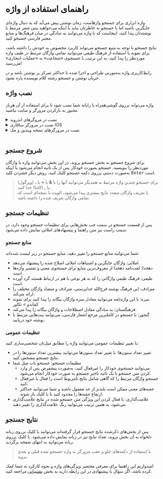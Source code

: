 # راهنمای استفاده از واژه

واژه ابزاری برای جستجو واژهاست، زمان نوشتن پیش می‌آید که به دنبال واژه‌ای جایگزین باشید اما با جستجو به خاطرتان نیاید یا اینکه می‌خواهید بیتی شعر مرتبط با نوشته‌تان پیدا کنید، اینجاست که با واژه می‌توانید به سادگی در میان فرهنگ‌ها و منابع معتبر فارسی جستجو کنید.

نتایج جستجو با توجه به منبع جستجو می‌تواند کاربرد مخصوص به خودش را داشته باشد،
برای نمونه با استفاده از فرهنگ طیفی می‌توانید تمامی واژگان مرتبط در طیف واژه موردنظر را پیدا کنید، به این ترتیب با جستجوی «شجاعت» به «عملیات انتحاری» می‌رسید!

رابط‌کاربری واژه به‌صورتی طراحی و اجرا شده تا حداکثر تمرکز بر نوشتن باشد و در جریان نوشتن و جستجو رشته کلام نویسنده پاره نشود.

## نصب واژه

واژه می‌تواند برروی گوشی‌همراه یا رایانه شما نصب شود تا برای استفاده از آن هربار مجبور به بازکردن مرورگر و سایت نباشید.

<details className="detail-box">
  <summary>نصب در مروگرهای اندروید</summary>
   با کلیک بر روی 
   <svg aria-label="سه نقطه منو" className="tutorial-icon" viewBox="0 0 384 384"><circle cx="192" cy="42.667" r="42.667"></circle><circle cx="192" cy="192" r="42.667"></circle><circle cx="192" cy="341.333" r="42.667"></circle></svg>
   گزینه افزودن به صفحه اصلی
   (Add to home screen)
   را انتخاب کنید،
   می‌توانید نام برنامه را به دلخواه تغییر دهید.
</details>

<details className="detail-box">
  <summary>نصب در مرورگر سافاری IOS</summary>
  با انتخاب گزینه اشتراک‌گذاری
   <svg aria-label="آیکون اشتراک‌گذاری صفحه وب IOS" className="tutorial-icon" viewBox="0 0 551.13 551.13"><path d="M465.016 172.228h-51.668v34.446h34.446v310.011H103.337V206.674h34.446v-34.446H86.114c-9.52 0-17.223 7.703-17.223 17.223v344.456c0 9.52 7.703 17.223 17.223 17.223h378.902c9.52 0 17.223-7.703 17.223-17.223V189.451c0-9.52-7.703-17.223-17.223-17.223z"></path><path d="M258.342 65.931v244.08h34.446V65.931l73.937 73.937 24.354-24.354L275.565 0 160.051 115.514l24.354 24.354z"></path></svg>
   و <svg aria-label="آیکون افزودن به صفحه اصلی IOS" className="tutorial-icon" viewBox="0 0 512 512"><path d="M354.667 256c0 11.046-8.954 20-20 20H276v58.667c0 11.046-8.954 20-20 20s-20-8.954-20-20V276h-58.667c-11.046 0-20-8.954-20-20s8.954-20 20-20H236v-58.667c0-11.046 8.954-20 20-20s20 8.954 20 20V236h58.667c11.045 0 20 8.954 20 20zM512 148.372v215.256c0 37.396-14.563 72.553-41.005 98.995C466.783 465.595 432.014 512 363.628 512H148.372c-68.378 0-103.111-46.374-107.367-49.377C14.563 436.181 0 401.023 0 363.628V148.372c0-37.396 14.563-72.553 41.005-98.995C45.217 46.405 79.986 0 148.372 0h215.256c68.378 0 103.111 46.374 107.367 49.377C497.438 75.819 512 110.977 512 148.372zm-40 0c0-26.711-10.402-51.823-29.289-70.71C438.329 74.511 414.003 40 363.628 40H148.372c-50.105 0-74.849 34.617-79.083 37.662C50.402 96.549 40 121.661 40 148.372v215.256c0 26.711 10.402 51.823 29.289 70.71C73.671 437.489 97.997 472 148.372 472h215.256c50.105 0 74.849-34.617 79.083-37.662C461.598 415.451 472 390.339 472 363.628z"></path></svg>
   (Add to home screen) 
   را انتخاب کنید، نامی برای برنامه نوشته و بر روی دکمه افزودن کلیک کنید.
</details>

<details className="detail-box">
  <summary>نصب در مرورگرهای نسخه ویندوز و مک</summary>
  <div>
    برای نصب اپ واژه در ویندوز و مک بهترین گزینه‌های در دسترس مرورگرهای کروم و اِج هستند.
    <h3 className="size-lg" style="margin-top: 1em">Chrome</h3>
    اگر از مرورگر کروم استفاده کنید در سمت راست آدرس‌بار علامت 
    <svg aria-label="آیکون افزودن سایت به دسکتاپ کروم" viewBox="0 0 512 512" className="tutorial-icon"><path d="M256 0C114.833 0 0 114.833 0 256s114.833 256 256 256 256-114.853 256-256S397.167 0 256 0zm0 472.341c-119.275 0-216.341-97.046-216.341-216.341S136.725 39.659 256 39.659 472.341 136.705 472.341 256 375.295 472.341 256 472.341z"></path><path d="M355.148 234.386H275.83v-79.318c0-10.946-8.864-19.83-19.83-19.83s-19.83 8.884-19.83 19.83v79.318h-79.318c-10.966 0-19.83 8.884-19.83 19.83s8.864 19.83 19.83 19.83h79.318v79.318c0 10.946 8.864 19.83 19.83 19.83s19.83-8.884 19.83-19.83v-79.318h79.318c10.966 0 19.83-8.884 19.83-19.83s-8.864-19.83-19.83-19.83z"></path></svg>
    را انتخاب کنید تا برنامه به دسکتاپ اضافه شود.
    <h3 className="size-lg" style="margin-top: 1em">Edge</h3>
    در مرورگر اِج با کلیک بر روی
    <svg aria-label="سه نقطه منو" className="tutorial-icon rotate-90" viewBox="0 0 384 384"><circle cx="192" cy="42.667" r="42.667"></circle><circle cx="192" cy="192" r="42.667"></circle><circle cx="192" cy="341.333" r="42.667"></circle></svg>
    به بخش برنامه‌ها (Apps) بروید و بر روی نصب واژه کلیک کنید.
  </div>
</details>
<br/>

## شروع جستجو

برای شروع جستجو به بخش جستجو بروید، در این بخش می‌توانید واژه یا واژگان موردنظر را بنویسید،‌ جستجو بصورت خودکار پس از یک ثانیه انجام می‌شود یا اینکه به‌صورت دستی برروی دکمه جستجو کلیک کنید، روش دیگر فشردن کلید <kbd>Enter</kbd> است.

> برای جستجو چندین واژه مرتبط به همدیگر می‌توانید آنها را با **&** یا **+** یا **،** (ویرگول) یا **,** (کاما) جدا کنید.  
> با تعریف واژگان متعدد نتایج بیشتری پیدا می‌شود، الویت با نتیجه‌ای است که تمامی واژگان تعریف شده را داشته باشد.

## تنظیمات جستجو

پس از قسمت جستجو در سمت چپ بخش‌هایی برای تنظیمات جستجو وجود دارد، در سمت راست نیز متن راهنما و پیشنهادهای املائی نمایش داده می‌شود.

### منابع جستجو

شما می‌توانید منابع جستجو را تغییر دهید، منابع جستجو در زیر لیست شده‌اند:

- املائی:‌ واژگان جایگزین و اشتباهات املائی اصلاح شده را پیشنهاد می‌دهد.
- دهخدا: لغت‌نامه دهخدا از معروف‌ترین منابع برای جستجوی معنی و تفسیر واژه‌ها است.
- طیفی: فرهنگ طیفی واژگانی را که به هر نوعی با هم در ارتباط هستند گرد آورده است.
- مترادف: این فرهنگ نوشته فرج‌الله خداپرستی، مترادف و متضاد واژگان مختلف را ارائه می‌کند.
- سره: با این واژه‌نامه می‌توانید معادل سره واژگان بیگانه را پیدا کنید برای نمونه کماندو > تکاور
- فرهنگستان: به سادگی معادل اصطلاحات و واژگان بیگانه را پیدا می‌کند.
- گنجور: با جستجو در کاملترین مرجع اشعار فارسی، می‌توانید بیت‌هایی مرتبط با نوشته خود دریابید.

### تنظیمات عمومی

با تغییر تنظیمات عمومی می‌توانید واژه را مطابق میل‌تان شخصی‌سازی کنید:

- تغییر تعداد ستون‌ها: با تغییر تعداد ستون‌ها می‌توانید بیشترین تعداد ستون‌ها را در نتایج جستجو مشخص کنید.
- تنظیمات جستجو: جستجو باب میل شما
  - می‌توانید جستجوی خودکار را غیرفعال کنید، به‌صورت پیشفرض پس از وارد کردن متن جستجو با یک ثانیه تاخیر جستجو به صورت خودکار انجام می‌شود.
  - جستجو واژگان مرتبط را که گاهی شامل نتایج نامربوط است را فعال یا غیرفعال کنید.
  - جعبه‌های معنی ممکن است بلندتر از حد معمول باشند و شما می‌توانید حداکثر ارتفاع جعبه‌ها را محدود کنید تا با کلیک باز شوند.
- علامت‌گذاری: با فعال کردن این ویژگی متن جستجو شده در نتایج علامت‌گذاری می‌شود، به همین ترتیب می‌توانید رنگ علامت‌گذاری را تغییر دهید.

## نتایج جستجو

پس از بخش‌های ذکرشده نتایج جستجو قرار گرفته‌اند می‌توانید با کلیک برروی زبانه دلخواه به آن بخش بروید، تعداد نتایج نیز در زبانه نمایش داده می‌شود. با کلیک برروی زبانه می‌توانید به انتهای صفحه برگردید.

> با استفاده از دکمه‌های جلو و عقب مرورگر به واژه جستجو شده قبلی و بعدی بروید.

امیدواریم این راهنما برای معرفی مختصر ویژگی‌های واژه و نحوه کارکرد به شما کمک کرده باشد، اگر سوال یا پیشنهادی در این رابطه دارید به بخش <a href="/support">پشتیبانی</a> مراجعه کنید.
